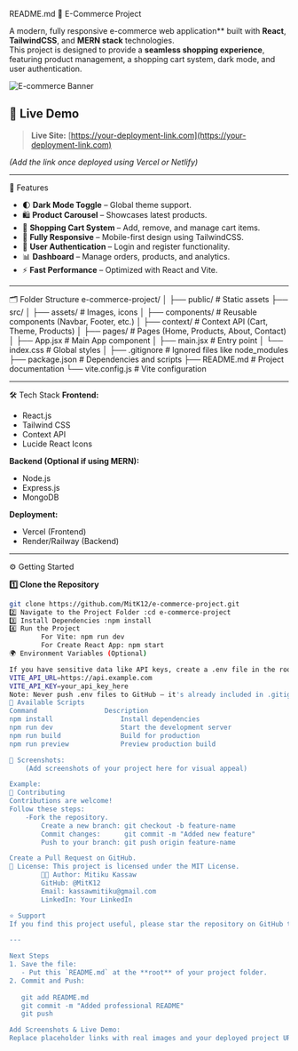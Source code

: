 README.md
 🛒 E-Commerce Project

A modern, fully responsive e-commerce web application** built with **React**, **TailwindCSS**, and **MERN stack** technologies.  
This project is designed to provide a **seamless shopping experience**, featuring product management, a shopping cart system, dark mode, and user authentication.

![E-commerce Banner](https://your-screenshot-link.com/banner.png)



## 🚀 Live Demo
> **Live Site:** [https://your-deployment-link.com](https://your-deployment-link.com)

*(Add the link once deployed using Vercel or Netlify)*

---

🌟 Features
- 🌓 **Dark Mode Toggle** – Global theme support.
- 🛍️ **Product Carousel** – Showcases latest products.
- 🛒 **Shopping Cart System** – Add, remove, and manage cart items.
- 📱 **Fully Responsive** – Mobile-first design using TailwindCSS.
- 🔑 **User Authentication** – Login and register functionality.
- 📊 **Dashboard** – Manage orders, products, and analytics.
- ⚡ **Fast Performance** – Optimized with React and Vite.

---

🗂️ Folder Structure
e-commerce-project/
│
├── public/ # Static assets
├── src/
│ ├── assets/ # Images, icons
│ ├── components/ # Reusable components (Navbar, Footer, etc.)
│ ├── context/ # Context API (Cart, Theme, Products)
│ ├── pages/ # Pages (Home, Products, About, Contact)
│ ├── App.jsx # Main App component
│ ├── main.jsx # Entry point
│ └── index.css # Global styles
│
├── .gitignore # Ignored files like node_modules
├── package.json # Dependencies and scripts
├── README.md # Project documentation
└── vite.config.js # Vite configuration

---

🛠️ Tech Stack
**Frontend:**
- React.js
- Tailwind CSS
- Context API
- Lucide React Icons

**Backend (Optional if using MERN):**
- Node.js
- Express.js
- MongoDB

**Deployment:**
- Vercel (Frontend)
- Render/Railway (Backend)

---

 ⚙️ Getting Started

 **1️⃣ Clone the Repository**
```bash
git clone https://github.com/MitK12/e-commerce-project.git
2️⃣ Navigate to the Project Folder :cd e-commerce-project
3️⃣ Install Dependencies :npm install
4️⃣ Run the Project
        For Vite: npm run dev
        For Create React App: npm start
🌍 Environment Variables (Optional)

If you have sensitive data like API keys, create a .env file in the root:
VITE_API_URL=https://api.example.com
VITE_API_KEY=your_api_key_here
Note: Never push .env files to GitHub — it's already included in .gitignore.
🧪 Available Scripts
Command	                Description
npm install	                Install dependencies
npm run dev	                Start the development server
npm run build	            Build for production
npm run preview	            Preview production build

📸 Screenshots:
    (Add screenshots of your project here for visual appeal)

Example:
🤝 Contributing
Contributions are welcome!
Follow these steps:
    -Fork the repository.
        Create a new branch: git checkout -b feature-name
        Commit changes:      git commit -m "Added new feature"
        Push to your branch: git push origin feature-name

Create a Pull Request on GitHub.
📜 License: This project is licensed under the MIT License.
        👨‍💻 Author: Mitiku Kassaw
        GitHub: @MitK12
        Email: kassawmitiku@gmail.com
        LinkedIn: Your LinkedIn

⭐ Support
If you find this project useful, please star the repository on GitHub to show your support! 🌟

---

Next Steps
1. Save the file:
   - Put this `README.md` at the **root** of your project folder.
2. Commit and Push:
   
   git add README.md
   git commit -m "Added professional README"
   git push

Add Screenshots & Live Demo:
Replace placeholder links with real images and your deployed project URL.
